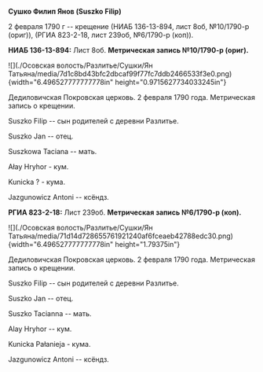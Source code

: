 **Сушко Филип Янов (Suszko Filip)**

2 февраля 1790 г -- крещение (НИАБ 136-13-894, лист 8об, №10/1790-р
(ориг)), (РГИА 823-2-18, лист 239об, №6/1790-р (коп)).

**НИАБ 136-13-894:** Лист 8об. **Метрическая запись №10/1790-р (ориг).**

![](./Осовская волость/Разлитье/Сушки/Ян Татьяна/media/7d1c8bd43bfc2dbcaf99f77fc7ddb2466533f3e0.png){width="6.496527777777778in"
height="0.9715627734033245in"}

Дедиловичская Покровская церковь. 2 февраля 1790 года. Метрическая
запись о крещении.

Suszko Filip -- сын родителей с деревни Разлитье.

Suszko Jan -- отец.

Suszkowa Taciana -- мать.

Ałay Hryhor - кум.

Kunicka ? - кума.

Jazgunowicz Antoni -- ксёндз.

**РГИА 823-2-18:** Лист 239об. **Метрическая запись №6/1790-р (коп).**

![](./Осовская волость/Разлитье/Сушки/Ян Татьяна/media/71d14d728655761921240af6fceaeb42788edc30.png){width="6.496527777777778in"
height="1.79375in"}

Дедиловичская Покровская церковь. 2 февраля 1790 года. Метрическая
запись о крещении.

Suszko Filip -- сын родителей с деревни Разлитье.

Suszko Jan -- отец.

Suszko Tacianna -- мать.

Alay Hryhor -- кум.

Kunicka Pałanieja - кума.

Jazgunowicz Antoni -- ксёндз.
